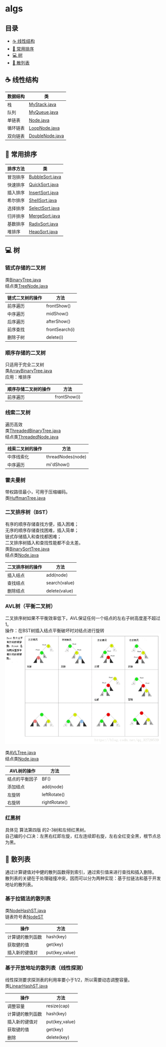# algs

## 目录

- [:coffee: 线性结构](#coffee-线性结构)
- [:open_file_folder: 常用排序](#open_file_folder-常用排序)
- [:computer: 树](#computer-树)
- [:floppy_disk: 散列表](#floppy_disk-散列表)

## :coffee: **线性结构**

|数据结构|类|
|---|---|
|栈|[MyStack.java](./src/cx/Linear/MyStack.java)|
|队列|[MyQueue.java](./src/cx/Linear/MyQueue.java)|
|单链表|[Node.java](./src/cx/Linear/Node.java)|
|循环链表|[LoopNode.java](./src/cx/Linear/LoopNode.java)|
|双向链表|[DoubleNode.java](./src/cx/Linear/DoubleNode.java)|

## :open_file_folder: 常用排序

|排序方法|类|
|---|---|
|冒泡排序|[BubbleSort.java](./src/cx/Sort/BubbleSort.java)|
|快速排序|[QuickSort.java](./src/cx/Sort/QuickSort.java)|
|插入排序|[InsertSort.java](./src/cx/Sort/InsertSort.java)|
|希尔排序|[ShellSort.java](./src/cx/Sort/ShellSort.java)|
|选择排序|[SelectSort.java](./src/cx/Sort/SelectSort.java)|
|归并排序|[MergeSort.java](./src/cx/Sort/MergeSort.java)|
|基数排序|[RadixSort.java](./src/cx/Sort/RadixSort.java)|
|堆排序|[HeapSort.java](./src/cx/Sort/HeapSort.java)|

## :computer: 树

### 链式存储的二叉树

类[BinaryTree.java](./src/cx/Tree/BinaryTree.java)  
结点类[TreeNode.java](./src/cx/Tree/TreeNode.java)

|链式二叉树的操作|方法|
|---|---|
|前序遍历|frontShow()|
|中序遍历|midShow()|
|后序遍历|afterShow()|
|前序查找|frontSearch(i)|
|删除子树|delete(i)|

### 顺序存储的二叉树

只适用于完全二叉树  
类[ArrayBinaryTree.java](./src/cx/Tree/ArrayBinaryTree.java)  
应用：堆排序

|顺序存储二叉树的操作|方法|
|---|---|
|前序遍历|frontShow(i)|

### 线索二叉树

遍历高效  
类[ThreadedBinaryTree.java](./src/cx/Tree/Threaded/ThreadedBinaryTree.java)  
结点类[ThreadedNode.java](./src/cx/Tree/Threaded/ThreadedNode.java)  

|线索二叉树的操作|方法|
|---|---|
|中序线索化|threadNodes(node)|
|中序遍历|mi'dShow()|

### 霍夫曼树

带权路径最小，可用于压缩编码。  
类[HuffmanTree.java](./src/cx/Tree/Huffman/HuffmanTree.java)  

### 二叉排序树（BST）

有序的顺序存储查找方便，插入困难；  
无序的顺序存储查找困难，插入简单；  
链式存储插入和查找都困难；  
二叉排序树插入和查找性能都不会太差。  
类[BinarySortTree.java](./src/cx/Tree/BinSort/BinarySortTree.java)  
结点类[Node.java](./src/cx/Tree/BinSort/Node.java)  

|二叉排序树的操作|方法|
|---|---|
|插入结点|add(node)|
|查找结点|search(value)|
|删除结点|delete(value)|

### AVL树（平衡二叉树）

二叉排序树如果不平衡效率低下，AVL保证任何一个结点的左右子树高度差不超过1。  
操作：在BST树插入结点平衡破坏时对结点进行旋转
![image](./src/cx/Tree/AVL/AVL.png)

类[AVLTree.java](./src/cx/Tree/AVL/AVLTree.java)  
结点类[Node.java](./src/cx/Tree/AVL/Node.java)

|AVL树的操作|方法|
|---|---|
|结点的平衡因子|BF()|
|添加结点|add(node)|
|左旋转|leftRotate()|  
|右旋转|rightRotate()|

### 红黑树

具体见 算法第四版 的2-3树和左倾红黑树。  
自己编的小口决：左黑右红即左旋，红左连续即右旋，左右全红变全黑，根节点总为黑。

## :floppy_disk: 散列表

通过计算键值对中健的散列函数得到索引，通过索引值来进行查找和插入删除。  
散列表的关键在于处理碰撞冲突，因而可以分为两种实现：基于拉链法和基于开发地址的散列表。  

### 基于拉链法的散列表

类[NodeHashST.java](./src/cx/Hash/NodeHashST.java)  
链表符号表[NodeST](./src/cx/Hash/NodeST.java)

|操作|方法|
|---|---|
|计算键的散列函数|hash(key)|
|获取健的值|get(key)|
|插入新的键值对|put(key,value)|

### 基于开放地址的散列表（线性探测）

线性探测要求探测表的利用率要小于1/2，所以需要动态调整容量。  
类[LinearHashST.java](./src/cx/Hash/LinearHashST.java)  

|操作|方法|
|---|---|
|调整容量|resize(cap)|
|计算键的散列函数|hash(key)|
|插入新的键值对|put(key,value)|
|获取键的值|get(key)|
|删除|delete(key)|